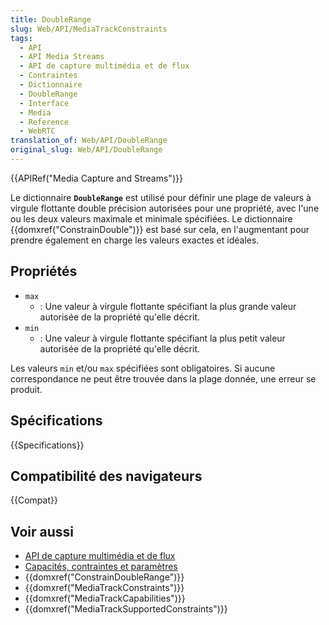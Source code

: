 ```yaml
---
title: DoubleRange
slug: Web/API/MediaTrackConstraints
tags:
  - API
  - API Media Streams
  - API de capture multimédia et de flux
  - Contraintes
  - Dictionnaire
  - DoubleRange
  - Interface
  - Media
  - Reference
  - WebRTC
translation_of: Web/API/DoubleRange
original_slug: Web/API/DoubleRange
---
```

{{APIRef("Media Capture and Streams")}}

Le dictionnaire **`DoubleRange`** est utilisé pour définir une plage de valeurs à virgule flottante double précision autorisées pour une propriété, avec l'une ou les deux valeurs maximale et minimale spécifiées. Le dictionnaire {{domxref("ConstrainDouble")}} est basé sur cela, en l'augmentant pour prendre également en charge les valeurs exactes et idéales.

## Propriétés

- `max`
  - : Une valeur à virgule flottante spécifiant la plus grande valeur autorisée de la propriété qu'elle décrit.
- `min`
  - : Une valeur à virgule flottante spécifiant la plus petit valeur autorisée de la propriété qu'elle décrit.

Les valeurs `min` et/ou `max` spécifiées sont obligatoires. Si aucune correspondance ne peut être trouvée dans la plage donnée, une erreur se produit.

## Spécifications

{{Specifications}}

## Compatibilité des navigateurs

{{Compat}}

## Voir aussi

- [API de capture multimédia et de flux](/fr/docs/Web/API/Media_Streams_API)
- [Capacités, contraintes et paramètres](/fr/docs/Web/API/Media_Streams_API/Constraints)
- {{domxref("ConstrainDoubleRange")}}
- {{domxref("MediaTrackConstraints")}}
- {{domxref("MediaTrackCapabilities")}}
- {{domxref("MediaTrackSupportedConstraints")}}
